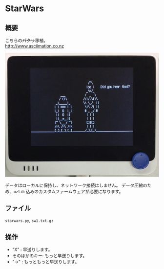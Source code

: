 # StarWars

## 概要
こちらの~~パクリ~~移植。<br/>
http://www.asciimation.co.nz

[![YouTube](./StarWars.jpg)](https://www.youtube.com/watch?v=eFtTZiYG_i8)

データはローカルに保持し、ネットワーク接続はしません。
データ圧縮のため、`uzlib` 込みのカスタムファームウェアが必要になります。

## ファイル
   `starwars.py`, `sw1.txt.gz`

## 操作
- "X" : 早送りします。
- そのほかのキー: もっと早送りします。
- "→" : もっともっと早送りします。

